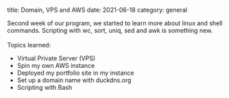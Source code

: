 title: Domain, VPS and AWS
date: 2021-06-18
category: general


Second week of our program, we started to learn more about linux and shell <br>
commands. Scripting with wc, sort, uniq, sed and awk is something new.<br> 
<br>
Topics learned:<br>

- Virtual Private Server (VPS)
- Spin my own AWS instance
- Deployed my portfolio site in my instance
- Set up a domain name with duckdns.org
- Scripting with Bash